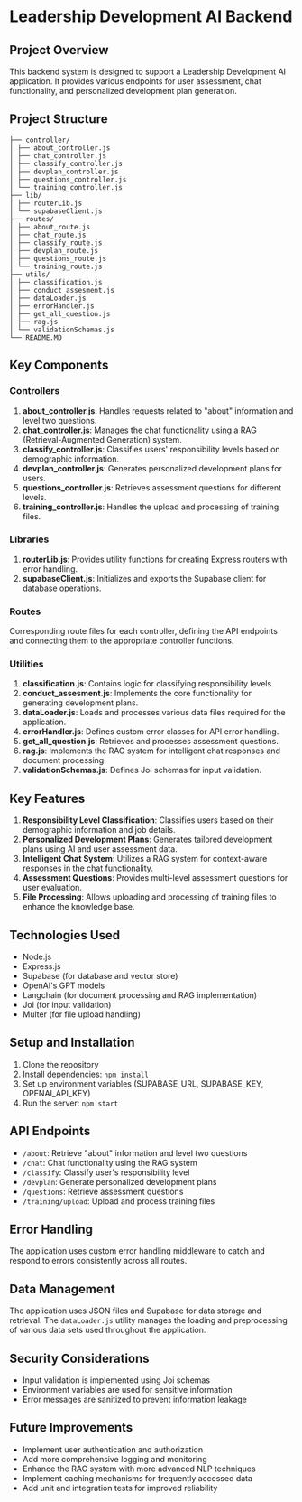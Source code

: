 # Leadership Development AI Backend

## Project Overview

This backend system is designed to support a Leadership Development AI application. It provides various endpoints for user assessment, chat functionality, and personalized development plan generation.

## Project Structure

```backend/
├── controller/
│ ├── about_controller.js
│ ├── chat_controller.js
│ ├── classify_controller.js
│ ├── devplan_controller.js
│ ├── questions_controller.js
│ └── training_controller.js
├── lib/
│ ├── routerLib.js
│ └── supabaseClient.js
├── routes/
│ ├── about_route.js
│ ├── chat_route.js
│ ├── classify_route.js
│ ├── devplan_route.js
│ ├── questions_route.js
│ └── training_route.js
├── utils/
│ ├── classification.js
│ ├── conduct_assesment.js
│ ├── dataLoader.js
│ ├── errorHandler.js
│ ├── get_all_question.js
│ ├── rag.js
│ └── validationSchemas.js
└── README.MD
```

## Key Components

### Controllers

1. **about_controller.js**: Handles requests related to "about" information and level two questions.
2. **chat_controller.js**: Manages the chat functionality using a RAG (Retrieval-Augmented Generation) system.
3. **classify_controller.js**: Classifies users' responsibility levels based on demographic information.
4. **devplan_controller.js**: Generates personalized development plans for users.
5. **questions_controller.js**: Retrieves assessment questions for different levels.
6. **training_controller.js**: Handles the upload and processing of training files.

### Libraries

1. **routerLib.js**: Provides utility functions for creating Express routers with error handling.
2. **supabaseClient.js**: Initializes and exports the Supabase client for database operations.

### Routes

Corresponding route files for each controller, defining the API endpoints and connecting them to the appropriate controller functions.

### Utilities

1. **classification.js**: Contains logic for classifying responsibility levels.
2. **conduct_assesment.js**: Implements the core functionality for generating development plans.
3. **dataLoader.js**: Loads and processes various data files required for the application.
4. **errorHandler.js**: Defines custom error classes for API error handling.
5. **get_all_question.js**: Retrieves and processes assessment questions.
6. **rag.js**: Implements the RAG system for intelligent chat responses and document processing.
7. **validationSchemas.js**: Defines Joi schemas for input validation.

## Key Features

1. **Responsibility Level Classification**: Classifies users based on their demographic information and job details.
2. **Personalized Development Plans**: Generates tailored development plans using AI and user assessment data.
3. **Intelligent Chat System**: Utilizes a RAG system for context-aware responses in the chat functionality.
4. **Assessment Questions**: Provides multi-level assessment questions for user evaluation.
5. **File Processing**: Allows uploading and processing of training files to enhance the knowledge base.

## Technologies Used

- Node.js
- Express.js
- Supabase (for database and vector store)
- OpenAI's GPT models
- Langchain (for document processing and RAG implementation)
- Joi (for input validation)
- Multer (for file upload handling)

## Setup and Installation

1. Clone the repository
2. Install dependencies: `npm install`
3. Set up environment variables (SUPABASE_URL, SUPABASE_KEY, OPENAI_API_KEY)
4. Run the server: `npm start`

## API Endpoints

- `/about`: Retrieve "about" information and level two questions
- `/chat`: Chat functionality using the RAG system
- `/classify`: Classify user's responsibility level
- `/devplan`: Generate personalized development plans
- `/questions`: Retrieve assessment questions
- `/training/upload`: Upload and process training files

## Error Handling

The application uses custom error handling middleware to catch and respond to errors consistently across all routes.

## Data Management

The application uses JSON files and Supabase for data storage and retrieval. The `dataLoader.js` utility manages the loading and preprocessing of various data sets used throughout the application.

## Security Considerations

- Input validation is implemented using Joi schemas
- Environment variables are used for sensitive information
- Error messages are sanitized to prevent information leakage

## Future Improvements

- Implement user authentication and authorization
- Add more comprehensive logging and monitoring
- Enhance the RAG system with more advanced NLP techniques
- Implement caching mechanisms for frequently accessed data
- Add unit and integration tests for improved reliability
